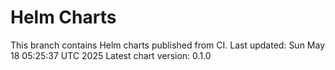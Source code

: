 # Helm Charts
This branch contains Helm charts published from CI.
Last updated: Sun May 18 05:25:37 UTC 2025
Latest chart version: 0.1.0
